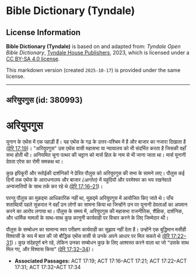 # Bible Dictionary (Tyndale)

## License Information

**Bible Dictionary (Tyndale)** is based on and adapted from: _Tyndale Open Bible Dictionary_, [Tyndale House Publishers](https://tyndaleopenresources.com/), 2023, which is licensed under a [CC BY-SA 4.0 license](https://creativecommons.org/licenses/by-sa/4.0/legalcode.en).

This markdown version (created `2025-10-17`) is provided under the same license.



--------------------------------

## अरियुपगुस (id: 380993)

अरियुपगुस
=========

यूनान के एथेंस में एक पहाड़ी हैं। यह एथेंस के गढ़ के उत्तर\-पश्चिम में है और बाजार का नजारा दिखाता है ([प्रेरि 17:19](https://ref.ly/Acts17:19))। "अरियुपगुस" उस एथेंस वासी महासभा या न्यायालय को भी संदर्भित करता है जिसकी वहाँ सभा होती थी। अनियमित चूना पत्थर की चट्टान को मार्स हिल के नाम से भी जाना जाता था। मार्स यूनानी देवता एरेस का रोमी समकक्ष था।

कुछ इपिकूरी और स्तोईकी दार्शनिकों ने प्रेरित पौलुस को अरियुपगुस की सभा के सामने लाए। पौलुस कई दिनों तक एथेंस के आराधनालय और बाजार *(आगोरा)* में यहूदियों और परमेश्वर का भय रखनेवाले अन्यजातियों के साथ तर्क कर रहे थे ([प्रेरि 17:16–21](https://ref.ly/Acts17:16-Acts17:21))।

परन्तु पौलुस का मुक़द्दमा आधिकारिक नहीं था, मुक़द्दमे अरियुपगुस में आयोजित किए जाते थे। पाँच शताब्दियों पहले सुकरात ने वहाँ उन लोगों का सामना किया था जिन्होंने उन पर यूनानी देवताओं का अपमान करने का आरोप लगाया था। पौलुस के समय में, अरियुपगुस की महासभा राजनीतिक, शैक्षिक, दार्शनिक, और धार्मिक मामलों के साथ\-साथ कुछ कानूनी कार्यवाही पर विचार करने के लिए जिम्मेदार थी।

पौलुस के सम्बोधन का सामान्य स्वर परीक्षण कार्यवाही का सुझाव नहीं देता है। उन्होंने एक बुद्धिमान मसीही विश्वासी के रूप में बात की जो बौद्धिक एथेंस वासी से उनके अपने आधार पर मिल सकते थे ([प्रेरि 17:22–31](https://ref.ly/Acts17:22-Acts17:31))। कुछ संदेहपूर्ण बने रहे, लेकिन उनका सम्बोधन कुछ के लिए आश्वस्त करने वाला था जो “उसके साथ मिल गए, और विश्वास किया” ([प्रेरि 17:32–34](https://ref.ly/Acts17:32-Acts17:34))।

* **Associated Passages:** ACT 17:19; ACT 17:16–ACT 17:21; ACT 17:22–ACT 17:31; ACT 17:32–ACT 17:34

